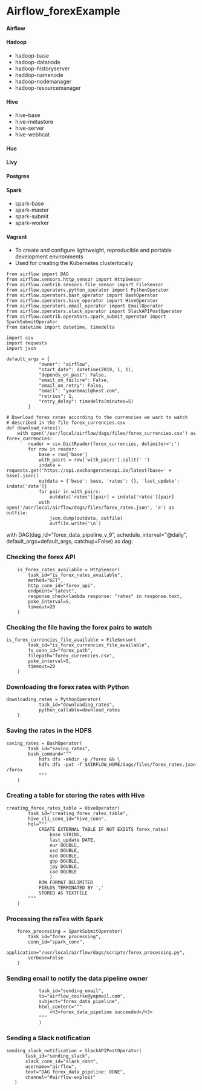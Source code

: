# Airflow_forexExample

#### Airflow
#### Hadoop
- hadoop-base
- hadoop-datanode
- hadoop-historyserver
- haddop-namenode
- hadoop-nodemanager
- hadoop-resourcemanager
#### Hive
- hive-base
- hive-metastore
- hive-server
- hive-webhcat
#### Hue
#### Livy
#### Postgres
#### Spark
- spark-base
- spark-master
- spark-submit
- spark-worker
#### Vagrant 
- To create and configure lightweight, reproducible and portable development environments
- Used for creating the Kubernetes clusterlocally

```
from airflow import DAG
from airflow.sensors.http_sensor import HttpSensor
from airflow.contrib.sensors.file_sensor import FileSensor
from airflow.operators.python_operator import PythonOperator
from airflow.operators.bash_operator import BashOperator
from airflow.operators.hive_operator import HiveOperator
from airflow.operators.email_operator import EmailOperator
from airflow.operators.slack_operator import SlackAPIPostOperator
from airflow.contrib.operators.spark_submit_operator import SparkSubmitOperator
from datetime import datetime, timedelta

import csv
import requests
import json

default_args = {
            "owner": "airflow",
            "start_date": datetime(2019, 1, 1),
            "depends_on_past": False,
            "email_on_failure": False,
            "email_on_retry": False,
            "email": "youremail@host.com",
            "retries": 1,
            "retry_delay": timedelta(minutes=5)
        }

# Download forex rates according to the currencies we want to watch
# described in the file forex_currencies.csv
def download_rates():
    with open('/usr/local/airflow/dags/files/forex_currencies.csv') as forex_currencies:
        reader = csv.DictReader(forex_currencies, delimiter=';')
        for row in reader:
            base = row['base']
            with_pairs = row['with_pairs'].split(' ')
            indata = requests.get('https://api.exchangeratesapi.io/latest?base=' + base).json()
            outdata = {'base': base, 'rates': {}, 'last_update': indata['date']}
            for pair in with_pairs:
                outdata['rates'][pair] = indata['rates'][pair]
            with open('/usr/local/airflow/dags/files/forex_rates.json', 'a') as outfile:
                json.dump(outdata, outfile)
                outfile.write('\n')
```
with DAG(dag_id="forex_data_pipeline_v_9", schedule_interval="@daily", default_args=default_args, catchup=False) as dag:

### Checking the forex API
```    
    is_forex_rates_available = HttpSensor(
        task_id="is_forex_rates_available",
        method="GET",
        http_conn_id="forex_api",
        endpoint="latest",
        response_check=lambda response: "rates" in response.text,
        poke_interval=5,
        timeout=20
    )
```

### Checking the file having the forex pairs to watch 
```
is_forex_currencies_file_available = FileSensor(
        task_id="is_forex_currencies_file_available",
        fs_conn_id="forex_path",
        filepath="forex_currencies.csv",
        poke_interval=5,
        timeout=20
    )
```
### Downloading the forex rates with Python
```
downloading_rates = PythonOperator(
            task_id="downloading_rates",
            python_callable=download_rates
    )
```
### Saving the rates in the HDFS
```
saving_rates = BashOperator(
        task_id="saving_rates",
        bash_command="""
            hdfs dfs -mkdir -p /forex && \
            hdfs dfs -put -f $AIRFLOW_HOME/dags/files/forex_rates.json /forex
            """
    )
```

### Creating a table for storing the rates with Hive
```
creating_forex_rates_table = HiveOperator(
        task_id="creating_forex_rates_table",
        hive_cli_conn_id="hive_conn",
        hql="""
            CREATE EXTERNAL TABLE IF NOT EXISTS forex_rates(
                base STRING,
                last_update DATE,
                eur DOUBLE,
                usd DOUBLE,
                nzd DOUBLE,
                gbp DOUBLE,
                jpy DOUBLE,
                cad DOUBLE
                )
            ROW FORMAT DELIMITED
            FIELDS TERMINATED BY ','
            STORED AS TEXTFILE
        """
    )
```
 ### Processing the raTes with Spark
```
    forex_processing = SparkSubmitOperator(
        task_id="forex_processing",
        conn_id="spark_conn",
        application="/usr/local/airflow/dags/scripts/forex_processing.py",
        verbose=False
    )
```

 ### Sending email to notify the data pipeline owner
```  sending_email_notification = EmailOperator(
            task_id="sending_email",
            to="airflow_course@yopmail.com",
            subject="forex_data_pipeline",
            html_content="""
                <h3>forex_data_pipeline succeeded</h3>
            """
            )

 ```
 ### Sending a Slack notification
 ```
 sending_slack_notification = SlackAPIPostOperator(
        task_id="sending_slack",
        slack_conn_id="slack_conn",
        username="airflow",
        text="DAG forex_data_pipeline: DONE",
        channel="#airflow-exploit"
    )
```
